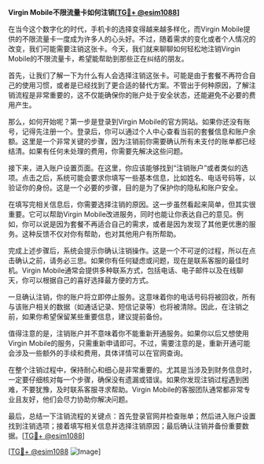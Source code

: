 **Virgin Mobile不限流量卡如何注销[[TG💪+ @esim1088](https://t.me/s/esim1088)]**

在当今这个数字化的时代，手机卡的选择变得越来越多样化，而Virgin Mobile提供的不限流量卡一度成为许多人的心头好。不过，随着需求的变化或者个人情况的改变，我们可能需要注销这张卡。今天，我们就来聊聊如何轻松地注销Virgin Mobile的不限流量卡，希望能帮助到那些正在纠结的朋友。

首先，让我们了解一下为什么有人会选择注销这张卡。可能是由于套餐不再符合自己的使用习惯，或者是已经找到了更合适的替代方案。不管出于何种原因，了解注销流程是非常重要的，这不仅能确保你的账户处于安全状态，还能避免不必要的费用产生。

那么，如何开始呢？第一步是登录到Virgin Mobile的官方网站。如果你还没有账号，记得先注册一个。登录后，你可以通过个人中心查看当前的套餐信息和账户余额。这里是一个非常关键的步骤，因为注销前你需要确认所有未支付的账单都已经结清。如果有任何未处理的费用，你需要先解决这些问题。

接下来，进入账户设置页面。在这里，你应该能够找到“注销账户”或者类似的选项。点击之后，系统可能会要求你填写一些基本信息，比如姓名、电话号码等，以验证你的身份。这是一个必要的步骤，目的是为了保护你的隐私和账户安全。

在填写完相关信息后，你需要选择注销的原因。这一步虽然看起来简单，但其实很重要。它可以帮助Virgin Mobile改进服务，同时也能让你表达自己的意见。例如，你可以说是因为套餐不再适合自己的需求，或者是因为发现了其他更优惠的服务。这种反馈不仅对你有帮助，也对其他用户有所帮助。

完成上述步骤后，系统会提示你确认注销操作。这是一个不可逆的过程，所以在点击确认之前，请务必三思。如果你有任何疑虑或问题，现在是联系客服的最佳时机。Virgin Mobile通常会提供多种联系方式，包括电话、电子邮件以及在线聊天，你可以根据自己的喜好选择最方便的方式。

一旦确认注销，你的账户将立即停止服务。这意味着你的电话号码将被回收，所有与该账户相关的数据（如通话记录、短信记录等）也将被清除。因此，在注销之前，如果你希望保留某些重要信息，建议提前备份。

值得注意的是，注销账户并不意味着你不能重新开通服务。如果你以后又想使用Virgin Mobile的服务，只需重新申请即可。不过，需要注意的是，重新开通可能会涉及一些额外的手续和费用，具体详情可以在官网查询。

在整个注销过程中，保持耐心和细心是非常重要的。尤其是当涉及到财务信息时，一定要仔细核对每一个步骤，确保没有遗漏或错误。如果你发现注销过程遇到困难，不要犹豫，及时联系客服寻求帮助。Virgin Mobile的客服团队通常都非常专业且友好，他们会尽力协助你解决问题。

最后，总结一下注销流程的关键点：首先登录官网并检查账单；然后进入账户设置找到注销选项；接着填写相关信息并选择注销原因；最后确认注销并备份重要数据。[[TG💪+ @esim1088](https://t.me/s/esim1088)]

[[TG💪+ @esim1088](https://t.me/s/esim1088) ![Image](https://i.postimg.cc/4NQfJmqS/Snipaste-2025-05-13-00-14-12.png)]